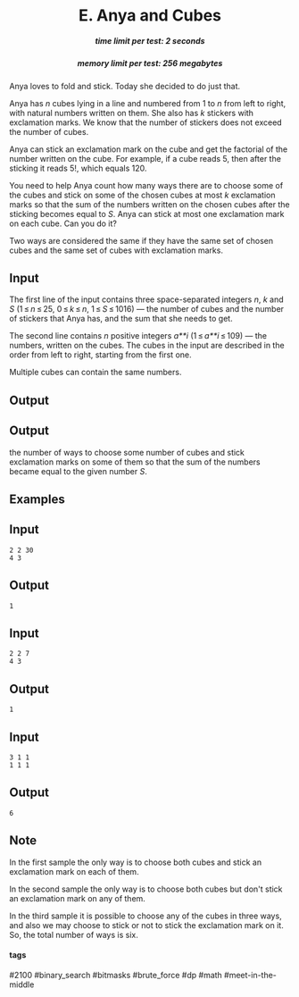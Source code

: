 <h1 style='text-align: center;'> E. Anya and Cubes</h1>

<h5 style='text-align: center;'>time limit per test: 2 seconds</h5>
<h5 style='text-align: center;'>memory limit per test: 256 megabytes</h5>

Anya loves to fold and stick. Today she decided to do just that.

Anya has *n* cubes lying in a line and numbered from 1 to *n* from left to right, with natural numbers written on them. She also has *k* stickers with exclamation marks. We know that the number of stickers does not exceed the number of cubes.

Anya can stick an exclamation mark on the cube and get the factorial of the number written on the cube. For example, if a cube reads 5, then after the sticking it reads 5!, which equals 120.

You need to help Anya count how many ways there are to choose some of the cubes and stick on some of the chosen cubes at most *k* exclamation marks so that the sum of the numbers written on the chosen cubes after the sticking becomes equal to *S*. Anya can stick at most one exclamation mark on each cube. Can you do it?

Two ways are considered the same if they have the same set of chosen cubes and the same set of cubes with exclamation marks.

## Input

The first line of the input contains three space-separated integers *n*, *k* and *S* (1 ≤ *n* ≤ 25, 0 ≤ *k* ≤ *n*, 1 ≤ *S* ≤ 1016) — the number of cubes and the number of stickers that Anya has, and the sum that she needs to get. 

The second line contains *n* positive integers *a**i* (1 ≤ *a**i* ≤ 109) — the numbers, written on the cubes. The cubes in the input are described in the order from left to right, starting from the first one. 

Multiple cubes can contain the same numbers.

## Output

## Output

 the number of ways to choose some number of cubes and stick exclamation marks on some of them so that the sum of the numbers became equal to the given number *S*.

## Examples

## Input


```
2 2 30  
4 3  

```
## Output


```
1  

```
## Input


```
2 2 7  
4 3  

```
## Output


```
1  

```
## Input


```
3 1 1  
1 1 1  

```
## Output


```
6  

```
## Note

In the first sample the only way is to choose both cubes and stick an exclamation mark on each of them.

In the second sample the only way is to choose both cubes but don't stick an exclamation mark on any of them.

In the third sample it is possible to choose any of the cubes in three ways, and also we may choose to stick or not to stick the exclamation mark on it. So, the total number of ways is six.



#### tags 

#2100 #binary_search #bitmasks #brute_force #dp #math #meet-in-the-middle 